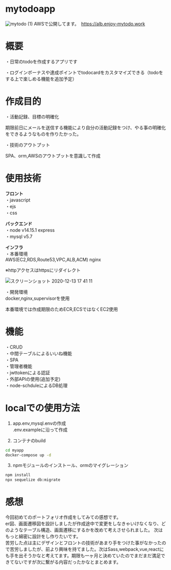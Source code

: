# mytodoapp
![mytodo (1)](https://user-images.githubusercontent.com/71926129/102877836-b81cc180-448a-11eb-962d-90577015c93d.png)
AWSで公開してます。　https://alb.enjoy-mytodo.work
# 概要
・日常のtodoを作成するアプリです  

・ログインボーナスや達成ポイントでtodocardをカスタマイズできる（todoをする上で楽しめる機能を追加予定）
# 作成目的
・活動記録、目標の明確化  

期限前日にメールを送信する機能により自分の活動記録をつけ、やる事の明確化をできるようなものを作りたかった。  

・技術のアウトプット  

SPA、orm,AWSのアウトプットを意識して作成

# 使用技術
__フロント__  
 ・javascript  
 ・ejs  
 ・css 
 
__バックエンド__  
 ・node v14.15.1 express  
 ・mysql v5.7  

__インフラ__  
・本番環境  
AWS(EC2,RDS,Route53,VPC,ALB,ACM)
nginx  

※httpアクセスはhttpsにリダイレクト  


![スクリーンショット 2020-12-13 17 41 11](https://user-images.githubusercontent.com/71926129/102876308-5e1afc80-4488-11eb-8c8b-7646cc0a860c.jpg)

・開発環境  
docker,nginx,supervisorを使用  

本番環境では作成期限のためECR,ECSではなくEC2使用

# 機能
・CRUD  
・中間テーブルによるいいね機能  
・SPA  
・管理者機能  
・jwttokenによる認証  
・外部APIの使用(追加予定)  
・node-schduleによるDB処理  

# localでの使用方法
1. app.env,mysql.envの作成  
.env.exampleに沿って作成  

2. コンテナのbuild
```bash
cd myapp 
docker-compose up -d
```
3. npmモジュールのインストール、ormのマイグレーション  
```bash
npm install
npx sequelize db:migrate
```
# 感想
今回初めてのポートフォリオ作成をしてみての感想です。  
er図、画面遷移図を設計しましたが作成途中で変更をしなきゃいけなくなり、どのようなテーブル構造、画面遷移にするかを改めて考えさせられました。
次はもっと綿密に設計をし作りたいです。  
苦労した点は主にデザインとフロントの技術があまり手をつけた事がなかったので苦労しましたが、前より興味を持てました。次はSass,webpack,vue,reactにも手を出そうかなと考えてます。期限も一ヶ月と決めていたのでまだまだ満足できてないですが次に繋がる内容だったかなとまとめます。



